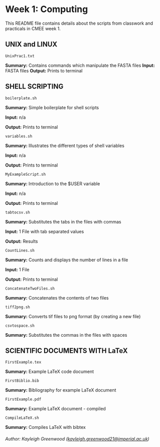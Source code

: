 # Week 1: Computing
This README file contains details about the scripts from classwork and practicals in CMEE week 1.


  

## UNIX and LINUX

    UnixPrac1.txt

**Summary:** Contains commands which manipulate the FASTA files
**Input:** FASTA files
**Output:** Prints to terminal
    
## SHELL SCRIPTING

	boilerplate.sh
**Summary:** Simple boilerplate for shell scripts

**Input:** n/a

**Output:** Prints to terminal


	variables.sh

**Summary:** Illustrates the different types of shell variables

**Input:** n/a

**Output:** Prints to terminal


	MyExampleScript.sh

**Summary:** Introduction to the $USER variable

**Input:** n/a

**Output:** Prints to terminal



	tabtocsv.sh
**Summary:** Substitutes the tabs in the files with commas

**Input:** 1 File with tab separated values

**Output:** Results



	CountLines.sh

**Summary:** Counts and displays the number of lines in a file

**Input:** 1 File

**Output:** Prints to terminal


	ConcatenateTwoFiles.sh

**Summary:** Concatenates the contents of two files


	tiff2png.sh

**Summary:** Converts tif files to png format (by creating a new file)


	csvtospace.sh
**Summary:** Substitutes the commas in the files with spaces



## SCIENTIFIC DOCUMENTS WITH LaTeX

	FirstExample.tex

**Summary:** Example LaTeX code document


	FirstBiblio.bib

**Summary:** Bibliography for example LaTeX document


	FirstExample.pdf
**Summary:** Example LaTeX document - compiled


	CompileLaTeX.sh

**Summary:** Compiles LaTeX with bibtex



###### Author: Kayleigh Greenwood (kayleigh.greenwood21@imperial.ac.uk)